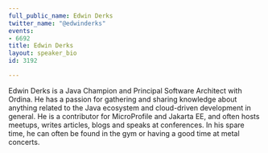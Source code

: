```yaml
---
full_public_name: Edwin Derks
twitter_name: "@edwinderks"
events:
- 6692
title: Edwin Derks
layout: speaker_bio
id: 3192

---
```

Edwin Derks is a Java Champion and Principal Software Architect with Ordina. He has a passion for gathering and sharing knowledge about anything related to the Java ecosystem and cloud-driven development in general. He is a contributor for MicroProfile and Jakarta EE, and often hosts meetups, writes articles, blogs and speaks at conferences. In his spare time, he can often be found in the gym or having a good time at metal concerts.